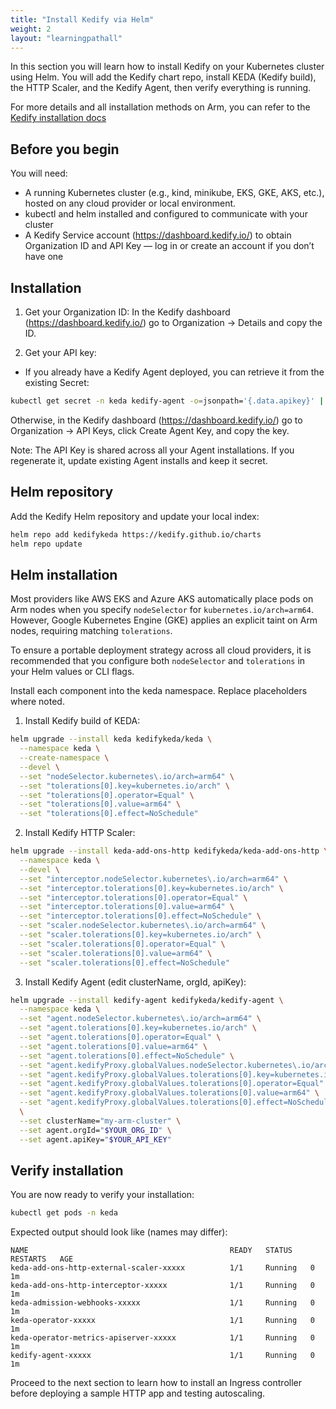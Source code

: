 ```yaml
---
title: "Install Kedify via Helm"
weight: 2
layout: "learningpathall"
---
```


In this section you will learn how to install Kedify on your Kubernetes cluster using Helm. You will add the Kedify chart repo, install KEDA (Kedify build), the HTTP Scaler, and the Kedify Agent, then verify everything is running.

For more details and all installation methods on Arm, you can refer to the [Kedify installation docs](https://docs.kedify.io/installation/helm#installation-on-arm)

## Before you begin

You will need:

- A running Kubernetes cluster (e.g., kind, minikube, EKS, GKE, AKS, etc.), hosted on any cloud provider or local environment.
- kubectl and helm installed and configured to communicate with your cluster
- A Kedify Service account (https://dashboard.kedify.io/) to obtain Organization ID and API Key — log in or create an account if you don’t have one

## Installation

1) Get your Organization ID: In the Kedify dashboard (https://dashboard.kedify.io/) go to Organization -> Details and copy the ID.

2) Get your API key:
- If you already have a Kedify Agent deployed, you can retrieve it from the existing Secret:

```bash
kubectl get secret -n keda kedify-agent -o=jsonpath='{.data.apikey}' | base64 --decode
```

Otherwise, in the Kedify dashboard (https://dashboard.kedify.io/) go to Organization -> API Keys, click Create Agent Key, and copy the key.

Note: The API Key is shared across all your Agent installations. If you regenerate it, update existing Agent installs and keep it secret.

## Helm repository

Add the Kedify Helm repository and update your local index:

```bash
helm repo add kedifykeda https://kedify.github.io/charts
helm repo update
```

## Helm installation

Most providers like AWS EKS and Azure AKS automatically place pods on Arm nodes when you specify `nodeSelector` for `kubernetes.io/arch=arm64`. However, Google Kubernetes Engine (GKE) applies an explicit taint on Arm nodes, requiring matching `tolerations`.

To ensure a portable deployment strategy across all cloud providers, it is recommended that you configure both `nodeSelector` and `tolerations` in your Helm values or CLI flags.

Install each component into the keda namespace. Replace placeholders where noted.

1) Install Kedify build of KEDA:

```bash
helm upgrade --install keda kedifykeda/keda \
  --namespace keda \
  --create-namespace \
  --devel \
  --set "nodeSelector.kubernetes\.io/arch=arm64" \
  --set "tolerations[0].key=kubernetes.io/arch" \
  --set "tolerations[0].operator=Equal" \
  --set "tolerations[0].value=arm64" \
  --set "tolerations[0].effect=NoSchedule"
```

2) Install Kedify HTTP Scaler:

```bash
helm upgrade --install keda-add-ons-http kedifykeda/keda-add-ons-http \
  --namespace keda \
  --devel \
  --set "interceptor.nodeSelector.kubernetes\.io/arch=arm64" \
  --set "interceptor.tolerations[0].key=kubernetes.io/arch" \
  --set "interceptor.tolerations[0].operator=Equal" \
  --set "interceptor.tolerations[0].value=arm64" \
  --set "interceptor.tolerations[0].effect=NoSchedule" \
  --set "scaler.nodeSelector.kubernetes\.io/arch=arm64" \
  --set "scaler.tolerations[0].key=kubernetes.io/arch" \
  --set "scaler.tolerations[0].operator=Equal" \
  --set "scaler.tolerations[0].value=arm64" \
  --set "scaler.tolerations[0].effect=NoSchedule"
```

3) Install Kedify Agent (edit clusterName, orgId, apiKey):

```bash
helm upgrade --install kedify-agent kedifykeda/kedify-agent \
  --namespace keda \
  --set "agent.nodeSelector.kubernetes\.io/arch=arm64" \
  --set "agent.tolerations[0].key=kubernetes.io/arch" \
  --set "agent.tolerations[0].operator=Equal" \
  --set "agent.tolerations[0].value=arm64" \
  --set "agent.tolerations[0].effect=NoSchedule" \
  --set "agent.kedifyProxy.globalValues.nodeSelector.kubernetes\.io/arch=arm64" \
  --set "agent.kedifyProxy.globalValues.tolerations[0].key=kubernetes.io/arch" \
  --set "agent.kedifyProxy.globalValues.tolerations[0].operator=Equal" \
  --set "agent.kedifyProxy.globalValues.tolerations[0].value=arm64" \
  --set "agent.kedifyProxy.globalValues.tolerations[0].effect=NoSchedule" \
  \
  --set clusterName="my-arm-cluster" \
  --set agent.orgId="$YOUR_ORG_ID" \
  --set agent.apiKey="$YOUR_API_KEY"
```

## Verify installation

You are now ready to verify your installation:

```bash
kubectl get pods -n keda
```

Expected output should look like (names may differ):

```output
NAME                                             READY   STATUS    RESTARTS   AGE
keda-add-ons-http-external-scaler-xxxxx          1/1     Running   0          1m
keda-add-ons-http-interceptor-xxxxx              1/1     Running   0          1m
keda-admission-webhooks-xxxxx                    1/1     Running   0          1m
keda-operator-xxxxx                              1/1     Running   0          1m
keda-operator-metrics-apiserver-xxxxx            1/1     Running   0          1m
kedify-agent-xxxxx                               1/1     Running   0          1m
```

Proceed to the next section to learn how to install an Ingress controller before deploying a sample HTTP app and testing autoscaling.

